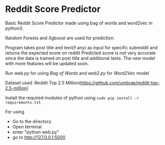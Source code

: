 # Reddit Score Predictor

Basic Reddit Score Predictor made using bag of words and word2vec in python3.

Random Forests and Xgboost are used for prediction.

Program takes post title and text(if any) as input for specific subreddit and returns the expected score on reddit
Predicted score is not very accurate since the data is trained on post title and additional texts.
The new model with more features will be updated soon.

Run *web.py* for using *Bag of Words* and *web2.py* for *Word2Vec* model

Dataset used :Reddit Top 2.5 Million(https://github.com/umbrae/reddit-top-2.5-million)

Install the required modules of python using 
`sudo pip install -r requirements.txt`

For using

* Go to the directory.
* Open terminal.
* enter "python web.py" 
* go to http://127.0.0.1:5000
